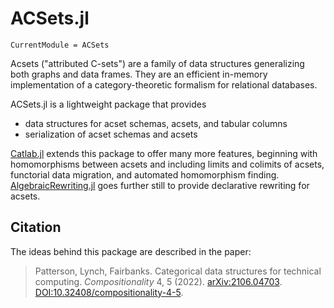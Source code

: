 # ACSets.jl

```@meta
CurrentModule = ACSets
```

Acsets ("attributed C-sets") are a family of data structures generalizing both
graphs and data frames. They are an efficient in-memory implementation of a
category-theoretic formalism for relational databases.

ACSets.jl is a lightweight package that provides

- data structures for acset schemas, acsets, and tabular columns
- serialization of acset schemas and acsets

[Catlab.jl](https://github.com/AlgebraicJulia/Catlab.jl) extends this package to
offer many more features, beginning with homomorphisms between acsets and
including limits and colimits of acsets, functorial data migration, and
automated homomorphism finding.
[AlgebraicRewriting.jl](https://github.com/AlgebraicJulia/AlgebraicRewriting.jl)
goes further still to provide declarative rewriting for acsets.

## Citation

The ideas behind this package are described in the paper:

> Patterson, Lynch, Fairbanks. Categorical data structures for technical
> computing. *Compositionality* 4, 5 (2022).
> [arXiv:2106.04703](https://arxiv.org/abs/2106.04703).
> [DOI:10.32408/compositionality-4-5](https://doi.org/10.32408/compositionality-4-5).
